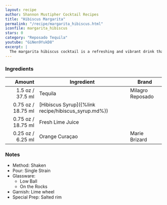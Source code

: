 ```yaml
---
layout: recipe
author: Shannon Mustipher Cocktail Recipes
title: "Hibiscus Margarita"
permalink: "/recipe/margarita_hibiscus.html"
iconfile: margarita_hibiscus
stars: 0
category: "Reposado Tequila"
youtube: "GiNen9YukD8"
excerpt: |
  The margarita hibiscus cocktail is a refreshing and vibrant drink that combines the classic margarita with the floral notes of hibiscus. It typically includes tequila, orange liqueur, lime juice, and a homemade hibiscus syrup. The syrup adds a beautiful pink hue and a slightly sweet and tangy flavor to the drink.
---
```


### Ingredients

|  Amount | Ingredient                                          | Brand            |
| ------: | --------------------------------------------------- | ---------------- |
|  1.5 oz / 37.5 ml | Tequila                                             | Milagro Reposado |
| 0.75 oz / 18.75 ml | [Hibiscus Syrup]({%link recipe/hibiscus_syrup.md%}) |
| 0.75 oz / 18.75 ml | Fresh Lime Juice                                    |
| 0.25 oz / 6.25 ml | Orange Curaçao                                      | Marie Brizard    |

### Notes

- Method: Shaken
- Pour: Single Strain
- Glassware:
  - Low Ball
  - On the Rocks
- Garnish: Lime wheel
- Special Prep: Salted rim
